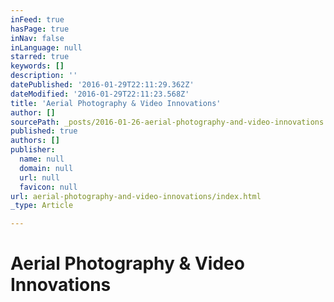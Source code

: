 ```yaml
---
inFeed: true
hasPage: true
inNav: false
inLanguage: null
starred: true
keywords: []
description: ''
datePublished: '2016-01-29T22:11:29.362Z'
dateModified: '2016-01-29T22:11:23.568Z'
title: 'Aerial Photography & Video Innovations'
author: []
sourcePath: _posts/2016-01-26-aerial-photography-and-video-innovations.md
published: true
authors: []
publisher:
  name: null
  domain: null
  url: null
  favicon: null
url: aerial-photography-and-video-innovations/index.html
_type: Article

---
```

# Aerial Photography & Video Innovations